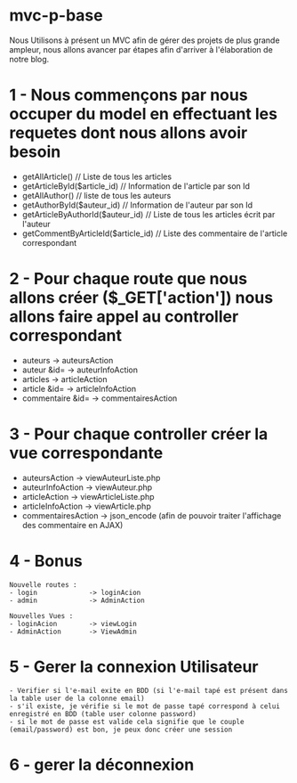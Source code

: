 # mvc-p-base

Nous Utilisons à présent un MVC afin de gérer des projets de plus grande ampleur, nous allons avancer par étapes afin d'arriver à l'élaboration de notre blog.

# 1 - Nous commençons par nous occuper du model en effectuant les requetes dont nous allons avoir besoin 
  - getAllArticle() // Liste de tous les articles 
  - getArticleById($article_id) // Information de l'article par son Id
  - getAllAuthor() // liste de tous les auteurs 
  - getAuthorById($auteur_id) // Information de l'auteur par son Id 
  - getArticleByAuthorId($auteur_id) // Liste de tous les articles écrit par l'auteur 
  - getCommentByArticleId($article_id) // Liste des commentaire de l'article correspondant
  
# 2 - Pour chaque route que nous allons créer ($_GET['action']) nous allons faire appel au controller correspondant
  - auteurs           -> auteursAction
  - auteur &id=       -> auteurInfoAction
  - articles          -> articleAction
  - article &id=      -> articleInfoAction
  - commentaire &id=  -> commentairesAction
  
  
# 3 - Pour chaque controller créer la vue correspondante 
  - auteursAction       -> viewAuteurListe.php
  - auteurInfoAction    -> viewAuteur.php
  - articleAction       -> viewArticleListe.php
  - articleInfoAction   -> viewArticle.php
  - commentairesAction  -> json_encode (afin de pouvoir traiter l'affichage des commentaire en AJAX)


# 4 - Bonus 
    Nouvelle routes : 
    - login             -> loginAcion
    - admin             -> AdminAction

    Nouvelles Vues : 
    - loginAcion        -> viewLogin
    - AdminAction       -> ViewAdmin

# 5 - Gerer la connexion Utilisateur 
    - Verifier si l'e-mail exite en BDD (si l'e-mail tapé est présent dans la table user de la colonne email)
    - s'il existe, je vérifie si le mot de passe tapé correspond à celui enregistré en BDD (table user colonne password)
    - si le mot de passe est valide cela signifie que le couple (email/password) est bon, je peux donc créer une session 

# 6 - gerer la déconnexion 


  
